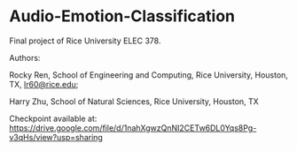 # Audio-Emotion-Classification
Final project of Rice University ELEC 378.


Authors:


Rocky Ren, School of Engineering and Computing, Rice University, Houston, TX, lr60@rice.edu;


Harry Zhu, School of Natural Sciences, Rice University, Houston, TX


Checkpoint available at: https://drive.google.com/file/d/1nahXgwzQnNI2CETw6DL0Yqs8Pg-v3qHs/view?usp=sharing
